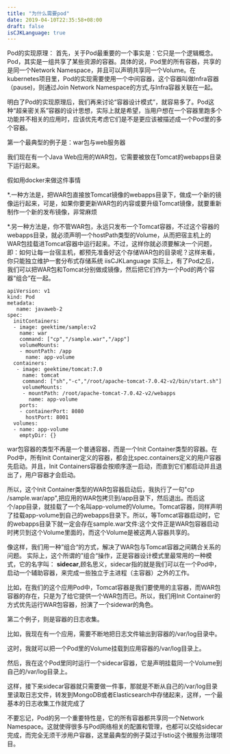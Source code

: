 ```yaml
---
title: "为什么需要pod"
date: 2019-04-10T22:35:58+08:00
draft: false
isCJKLanguage: true
---
```


Pod的实现原理： 首先，关于Pod最重要的一个事实是：它只是一个逻辑概念。Pod，其实是一组共享了某些资源的容器。具体的说，Pod里的所有容器，共享的是同一个Network Namespace，并且可以声明共享同一个Volume。在kubernetes项目里，Pod的实现需要使用一个中间容器，这个容器叫做Infra容器（pause)，则通过Join Network Namespace的方式,与Infra容器关联在一起。

明白了Pod的实现原理后，我们再来讨论“容器设计模式”，就容易多了。Pod这种“超亲密关系”容器的设计思想，实际上就是希望，当用户想在一个容器里跑多个功能并不相关的应用时，应该优先考虑它们是不是更应该被描述成一个Pod里的多个容器。

第一个最典型的例子是：war包与web服务器

我们现在有一个Java Web应用的WAR包，它需要被放在Tomcat的webapps目录下运行起来。

假如用docker来做这件事情

*.一种方法是，把WAR包直接放Tomcat镜像的webapps目录下，做成一个新的镜像运行起来，可是，如果你要更新WAR包的内容或要升级Tomcat镜像，就要重新制作一个新的发布镜像，非常麻烦

*.另一种方法是，你不管WAR包，永远只发布一个Tomcat容器，不过这个容器的webapps目录，就必须声明一个hostPath类型的Volume，从而把宿主机上的WAR包挂载进Tomcat容器中运行起来。不过，这样你就必须要解决一个问题，即：如何让每一台宿主机，都预先准备好这个存储WAR包的目录呢？这样来看，你只能独立维护一套分布式存储系统
iisCJKLanguage
实际上，有了Pod之后，我们可以把WAR包和Tomcat分别做成镜像，然后把它们作为一个Pod的两个容器“组合”在一起。

```
apiVersion: v1
kind: Pod
metadata:
   name: javaweb-2
spec:
  initContainers:
  - image: geektime/sample:v2
    name: war
    command: ["cp","/sample.war","/app"]
    volumeMounts:
    - mountPath: /app
      name: app-volume 
  containers:
   - image: geektime/tomcat:7.0
     name: tomcat
     command: ["sh","-c","/root/apache-tomcat-7.0.42-v2/bin/start.sh"]
     volumeMounts:
     - mountPath: /root/apache-tomcat-7.0.42-v2/webapps
       name: app-volume
    ports:
    - containerPort: 8080
      hostPort: 8001
  volumes:
  - name: app-volume
    emptyDir: {}
```

war包容器的类型不再是一个普通容器，而是一个Init Container类型的容器。在Pod中，所有Init Container定义的容器，都会比spec.containers定义的用户容器先启动。并且，Init Containers容器会按顺序逐一启动，而直到它们都启动并且退出了，用户容器才会启动。

所以，这个Init Container类型的WAR包容器启动后，我执行了一句"cp /sample.war/app",把应用的WAR包拷贝到/app目录下，然后退出。而后这个/app目录，就挂载了一个名叫app-volume的Volume。Tomcat容器，同样声明了挂载app-volume到自己的webapps目录下。所以，等Tomcat容器启动时，它的webapps目录下就一定会存在sample.war文件:这个文件正是WAR包容器启动时拷贝到这个Volume里面的，而这个Volume是被这两人容器共享的。

像这样，我们用一种”组合“的方式，解决了WAR包与Tomcat容器之间耦合关系的问题。 实际上，这个所谓的”组合“操作，正是容器设计模式里最常用的一种模式，它的名字叫： **sidecar**,顾名思义，sidecar指的就是我们可以在一个Pod中，启动一个辅助容器，来完成一些独立于主进程（主容器）之外的工作。

比如，在我们的这个应用Pod中，Tomcat容器是我们要使用的主容器，而WAR包容器的存在，只是为了给它提供一个WAR包而已。所以，我们用Init Container的方式优先运行WAR包容器，扮演了一个sidewar的角色。

第二个例子，则是容器的日志收集。

比如，我现在有一个应用，需要不断地把日志文件输出到容器的/var/log目录中。

这时，我就可以把一个Pod里的Volume挂载到应用容器的/var/log目录上。

然后，我在这个Pod里同时运行一个sidecar容器，它是声明挂载同一个Volume到自己的/var/log目录上。

这样，接下来sidecar容器就只需要做一件事，那就是不断从自己的/var/log目录里读取日志文件，转发到MongoDB或者Elasticsearch中存储起来，这样，一个最基本的日志收集工作就完成了

不要忘记，Pod的另一个重要特性是，它的所有容器都共享同一个Network Namespace。这就使得很多与Pod网络相关的配置和管理，也都可以交给sidecar完成，而完全无须干涉用户容器，这里最典型的例子莫过于lstio这个微服务治理项目。

